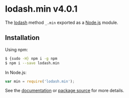 # lodash.min v4.0.1

The [lodash](https://lodash.com/) method `_.min` exported as a [Node.js](https://nodejs.org/) module.

## Installation

Using npm:
```bash
$ {sudo -H} npm i -g npm
$ npm i --save lodash.min
```

In Node.js:
```js
var min = require('lodash.min');
```

See the [documentation](https://lodash.com/docs#min) or [package source](https://github.com/lodash/lodash/blob/4.0.1-npm-packages/lodash.min) for more details.

